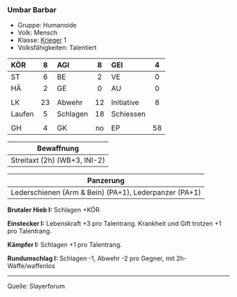 ### Umbar Barbar

- Gruppe: Humanoide
- Volk: Mensch
- Klasse: [Krieger](../../grw/charaktere-klasse-krieger.md) 1
- Volksfähigkeiten: Talentiert

| KÖR    |  8  | AGI      |  8  | GEI        |  4  |
| :----- | :-: | :------- | :-: | :--------- | :-: |
| ST     |  6  | BE       |  2  | VE         |  0  |
| HÄ     |  2  | GE       |  0  | AU         |  0  |
|        |     |          |     |            |     |
| LK     | 23  | Abwehr   | 12  | Initiative |  8  |
| Laufen |  5  | Schlagen | 18  | Schiessen  |     |
|        |     |          |     |            |     |
| GH     |  4  | GK       | no  | EP         | 58  |

|          Bewaffnung          |
| :--------------------------: |
| Streitaxt (2h) (WB+3, INI-2) |

|                       Panzerung                       |
| :---------------------------------------------------: |
| Lederschienen (Arm & Bein) (PA+1), Lederpanzer (PA+1) |

**Brutaler Hieb I:** Schlagen +KÖR

**Einstecker I:** Lebenskraft +3 pro Talentrang. Krankheit und Gift trotzen +1 pro Talentrang.

**Kämpfer I:** Schlagen +1 pro Talentrang.

**Rundumschlag I:** Schlagen -1, Abwehr -2 pro Gegner, mit 2h-Waffe/waffenlos

---

Quelle: Slayerforum
